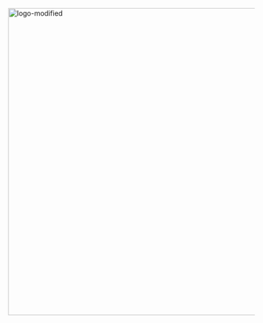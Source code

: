 <img width="627" height="627" alt="logo-modified" src="https://github.com/user-attachments/assets/99928b17-d960-483f-8e99-e5aad24009a6" />

